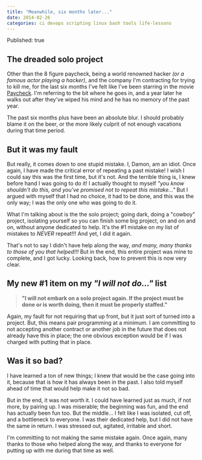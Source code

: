 ```yaml
---
title: "Meanwhile, six months later..."
date: 2014-02-26
categories: ci devops scripting linux bash tools life-lessons
---
```

Published: true


[Paycheck]: http://www.imdb.com/title/tt0338337/

## The dreaded solo project

Other than the 8 figure paycheck, being a world renowned hacker *(or a famous actor playing a hacker)*, and the company I'm contracting for trying to kill me, for the last six months I've felt like I've been starring in the movie [Paycheck][]. I'm referring to the bit where he goes in, and a year later he walks out after they've wiped his mind and he has no memory of the past year.

The past six months plus have been an absolute blur. I should probably blame it on the beer, or the more likely culprit of not enough vacations during that time period.

## But it was my fault

But really, it comes down to one stupid mistake. I, Damon, am an idiot. Once again, I have made the critical error of repeating a past mistake! I wish I could say this was the first time, but it's not. And the terrible thing is, I knew before hand I was going to do it! I actually thought to myself *"you know shouldn't do this, and you've promised not to repeat this mistake..."* But I argued with myself that I had no choice, it had to be done, and this was the only way; I was the only one who was going to do it.

What I'm talking about is the the solo project; going dark, doing a "cowboy" project, isolating yourself so you can finish some big project, on and on and on, without anyone dedicated to help. It's the #1 mistake on my list of mistakes to *NEVER* repeat!!! And yet, I did it again.

That's not to say I didn't have help along the way, *and many, many thanks to those of you that helped!!!*   But in the end, this entire project was mine to complete, and I got lucky. Looking back, how to prevent this is now very clear.

## My new #1 item on my *"I will not do..."* list

> **"I will not embark on a solo project again. If the project must be done or is worth doing, then it must be properly staffed."**

Again, my fault for not requiring that up front, but it just sort of turned into a project. But, this means pair programming at a minimum. I am committing to not accepting another contract or another job in the future that does not already have this in place; the one obvious exception would be if I was charged with putting that in place.

## Was it so bad?

I have learned a ton of new things; I knew that would be the case going into it, because that is how it has always been in the past. I also told myself ahead of time that would help make it not so bad.

But in the end, it was not worth it. I could have learned just as much, if not more, by pairing up. I was miserable; the beginning was fun, and the end has actually been fun too. But the middle... I felt like I was isolated, cut off, and a bottleneck to everyone. I was their dedicated help, but I did not have the same in return. I was stressed out, agitated, irritable and short.

I'm committing to not making the same mistake again. Once again, many thanks to those who helped along the way, and thanks to everyone for putting up with me during that time as well.

